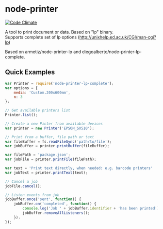 node-printer
===============

[![Code Climate](https://codeclimate.com/repos/559baf31e30ba07def0021a2/badges/e7e70dca527aebbf3186/gpa.svg)](https://codeclimate.com/repos/559baf31e30ba07def0021a2/feed)

A tool to print document or data. Based on "lp" binary.   
Supports complete set of lp options (http://unixhelp.ed.ac.uk/CGI/man-cgi?lp)

Based on armetiz/node-printer-lp and diegoalberto/node-printer-lp-complete.

## Quick Examples

```js
var Printer = require('node-printer-lp-complete');
var options = {
    media: 'Custom.200x600mm',
    n: 3
};

// Get available printers list
Printer.list();

// Create a new Pinter from available devices
var printer = new Printer('EPSON_SX510');

// Print from a buffer, file path or text
var fileBuffer = fs.readFileSync('path/to/file');
var jobBuffer = printer.printBuffer(fileBuffer);

var filePath = 'package.json';
var jobFile = printer.printFile(filePath);

var text = 'Print text directly, when needed: e.g. barcode printers'
var jobText = printer.printText(text);

// Cancel a job
jobFile.cancel();

// Listen events from job
jobBuffer.once('sent', function() {
    jobBuffer.on('completed', function() {
        console.log('Job ' + jobBuffer.identifier + 'has been printed');
        jobBuffer.removeAllListeners();
    });
});
```
